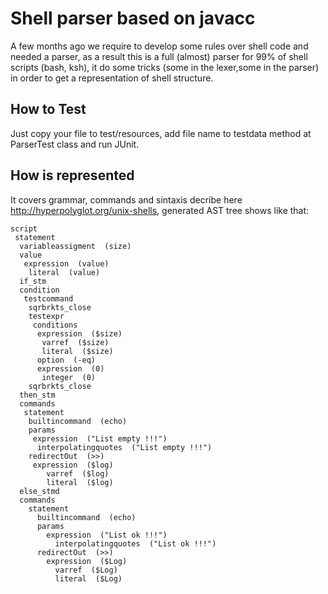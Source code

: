 # Shell parser based on javacc

A few months ago we require to develop some rules over shell code and needed a parser, as a result this is a full (almost) parser for 99% of shell scripts (bash, ksh), it do some tricks (some in the lexer,some in the parser) in order to get a representation of shell structure. 

## How to Test

Just copy your file to test/resources, add file name to testdata method at ParserTest class and run JUnit. 

## How is represented

It covers grammar, commands and sintaxis decribe here http://hyperpolyglot.org/unix-shells, generated AST tree shows like that:

```
script
 statement
  variableassigment  (size)
  value
   expression  (value)
    literal  (value)
  if_stm
  condition
   testcommand
    sqrbrkts_close
    testexpr
     conditions
      expression  ($size)
       varref  ($size)
       literal  ($size)
      option  (-eq)
      expression  (0)
       integer  (0)
    sqrbrkts_close
  then_stm
  commands
   statement
    builtincommand  (echo)
    params
     expression  ("List empty !!!")
      interpolatingquotes  ("List empty !!!")
    redirectOut  (>>)
     expression  ($log)
        varref  ($log)
        literal  ($log)
  else_stmd
  commands
    statement
      builtincommand  (echo)
      params
        expression  ("List ok !!!")
          interpolatingquotes  ("List ok !!!")
      redirectOut  (>>)
        expression  ($Log)
          varref  ($Log)
          literal  ($Log)
```
